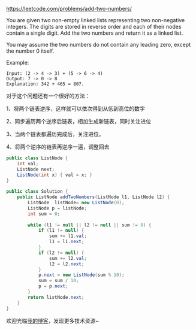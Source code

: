https://leetcode.com/problems/add-two-numbers/

You are given two non-empty linked lists representing two non-negative integers. The digits are stored in reverse order and each of their nodes contain a single digit. Add the two numbers and return it as a linked list.

You may assume the two numbers do not contain any leading zero, except the number 0 itself.

Example:
```
Input: (2 -> 4 -> 3) + (5 -> 6 -> 4)
Output: 7 -> 0 -> 8
Explanation: 342 + 465 = 807.
```

 对于这个问题还有一个很好的方法：

1、将两个链表逆序，这样就可以依次得到从低到高位的数字

2、同步遍历两个逆序后链表，相加生成新链表，同时关注进位

3、当两个链表都遍历完成后，关注进位。

4、将两个逆序的链表再逆序一遍，调整回去


```java
public class ListNode {
    int val;
    ListNode next;
    ListNode(int x) { val = x; }
}
 
public class Solution {
    public ListNode addTwoNumbers(ListNode l1, ListNode l2) {
        ListNode  listNode= new ListNode(0);
        ListNode p = listNode;
        int sum = 0;
 
        while (l1 != null || l2 != null || sum != 0) {
            if (l1 != null) {
                sum += l1.val;
                l1 = l1.next;
            }
            if (l2 != null) {
                sum += l2.val;
                l2 = l2.next;
            }
            p.next = new ListNode(sum % 10);
            sum = sum / 10;
            p = p.next;
        }
        return listNode.next;
    }
}
```

欢迎光临[我的博客](http://www.wangtianyi.top/?utm_source=github&utm_medium=github)，发现更多技术资源~
